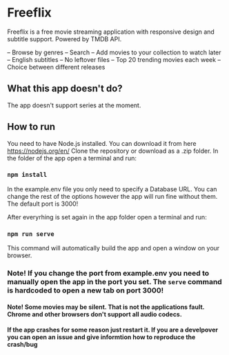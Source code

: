 # Freeflix

Freeflix is a free movie streaming application with responsive design and subtitle support. Powered by TMDB API.

&ndash; Browse by genres
&ndash; Search
&ndash; Add movies to your collection to watch later
&ndash; English subtitles
&ndash; No leftover files
&ndash; Top 20 trending movies each week
&ndash; Choice between different releases

## What this app doesn't do?

The app doesn't support series at the moment.

## How to run

You need to have Node.js installed. You can download it from here https://nodejs.org/en/ 
Clone the repository or download as a .zip folder.
In the folder of the app open a terminal and run: 

### `npm install`

In the example.env file you only need to specify a Database URL. 
You can change the rest of the options however the app will run fine without them.
The default port is 3000!

After everyrhing is set again in the app folder open a terminal and run:

### `npm run serve`

This command will automatically build the app and open a window on your browser.

### Note! If you change the port from example.env you need to manually open the app in the port you set. The `serve` command is hardcoded to open a new tab on port 3000!

#### Note! Some movies may be silent. That is not the applications fault. Chrome and other browsers don't support all audio codecs.

#### If the app crashes for some reason just restart it. If you are a develpover you can open an issue and give informtion how to reproduce the crash/bug
